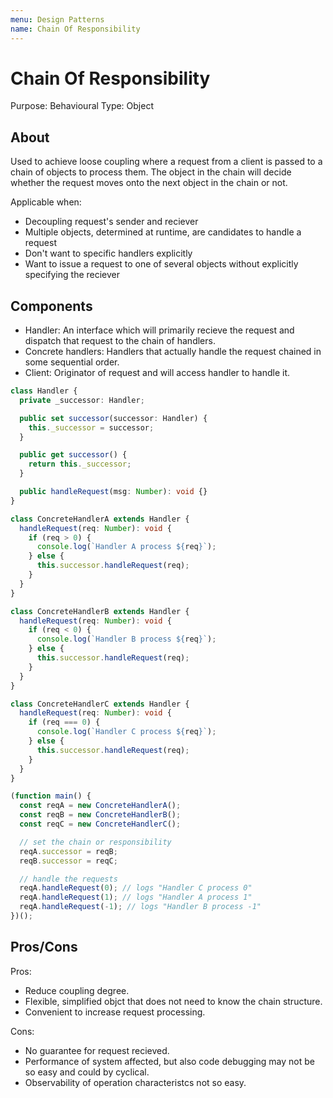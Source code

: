 ```yaml
---
menu: Design Patterns
name: Chain Of Responsibility
---
```


# Chain Of Responsibility

Purpose: Behavioural
Type: Object

## About

Used to achieve loose coupling where a request from a client is passed to a chain of objects to process them. The object in the chain will decide whether the request moves onto the next object in the chain or not.

Applicable when:

- Decoupling request's sender and reciever
- Multiple objects, determined at runtime, are candidates to handle a request
- Don't want to specific handlers explicitly
- Want to issue a request to one of several objects without explicitly specifying the reciever

## Components

- Handler: An interface which will primarily recieve the request and dispatch that request to the chain of handlers.
- Concrete handlers: Handlers that actually handle the request chained in some sequential order.
- Client: Originator of request and will access handler to handle it.

```typescript
class Handler {
  private _successor: Handler;

  public set successor(successor: Handler) {
    this._successor = successor;
  }

  public get successor() {
    return this._successor;
  }

  public handleRequest(msg: Number): void {}
}

class ConcreteHandlerA extends Handler {
  handleRequest(req: Number): void {
    if (req > 0) {
      console.log(`Handler A process ${req}`);
    } else {
      this.successor.handleRequest(req);
    }
  }
}

class ConcreteHandlerB extends Handler {
  handleRequest(req: Number): void {
    if (req < 0) {
      console.log(`Handler B process ${req}`);
    } else {
      this.successor.handleRequest(req);
    }
  }
}

class ConcreteHandlerC extends Handler {
  handleRequest(req: Number): void {
    if (req === 0) {
      console.log(`Handler C process ${req}`);
    } else {
      this.successor.handleRequest(req);
    }
  }
}

(function main() {
  const reqA = new ConcreteHandlerA();
  const reqB = new ConcreteHandlerB();
  const reqC = new ConcreteHandlerC();

  // set the chain or responsibility
  reqA.successor = reqB;
  reqB.successor = reqC;

  // handle the requests
  reqA.handleRequest(0); // logs "Handler C process 0"
  reqA.handleRequest(1); // logs "Handler A process 1"
  reqA.handleRequest(-1); // logs "Handler B process -1"
})();
```

## Pros/Cons

Pros:

- Reduce coupling degree.
- Flexible, simplified objct that does not need to know the chain structure.
- Convenient to increase request processing.

Cons:

- No guarantee for request recieved.
- Performance of system affected, but also code debugging may not be so easy and could by cyclical.
- Observability of operation characteristcs not so easy.
